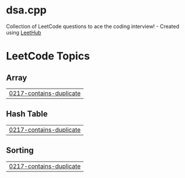# dsa.cpp
Collection of LeetCode questions to ace the coding interview! - Created using [LeetHub](https://github.com/QasimWani/LeetHub)

<!---LeetCode Topics Start-->
# LeetCode Topics
## Array
|  |
| ------- |
| [0217-contains-duplicate](https://github.com/samirjout/dsa.cpp/tree/master/0217-contains-duplicate) |
## Hash Table
|  |
| ------- |
| [0217-contains-duplicate](https://github.com/samirjout/dsa.cpp/tree/master/0217-contains-duplicate) |
## Sorting
|  |
| ------- |
| [0217-contains-duplicate](https://github.com/samirjout/dsa.cpp/tree/master/0217-contains-duplicate) |
<!---LeetCode Topics End-->